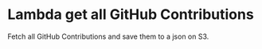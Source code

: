 # Lambda get all GitHub Contributions

Fetch all GitHub Contributions and save them to a json on S3.
